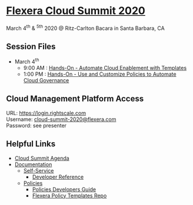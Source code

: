 # [Flexera Cloud Summit 2020](https://bit.ly/32kCyDA)

March 4<sup>th</sup> & <sup>5th</sup> 2020 @ Ritz-Carlton Bacara in Santa Barbara, CA

## Session Files

- March 4<sup>th</sup>
  - 9:00 AM : [Hands-On - Automate Cloud Enablement with Templates](./Hands-On_-_Automate_Cloud_Enablement_with_Templates)
  - 1:00 PM : [Hands-On - Use and Customize Policies to Automate Cloud Governance](./Hands-On_-_Automate_Cloud_Enablement_with_Templates)

## Cloud Management Platform Access

URL: https://login.rightscale.com  
Username: cloud-summit-2020@flexera.com  
Password: see presenter  

## Helpful Links

- [Cloud Summit Agenda](https://web.cvent.com/event/f9015e55-e378-4227-b86c-5fb73c5e1e3e/websitePage:e37d1571-eb0a-4f53-a0f4-ccba2e42652a)
- [Documentation](https://docs.rightscale.com)
  - [Self-Service](https://docs.rightscale.com/ss/)
    - [Developer Reference](https://docs.rightscale.com/ss/reference/)
  - [Policies](https://docs.rightscale.com/policies/)
    - [Policies Developers Guide](https://docs.rightscale.com/policies/developers/)
    - [Flexera Policy Templates Repo](https://github.com/rightscale/policy_templates)
